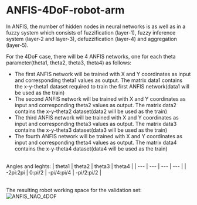 # ANFIS-4DoF-robot-arm

In ANFIS, the number of hidden nodes in neural networks is as well as in a fuzzy system which consists of fuzzification (layer-1), fuzzy inference system (layer-2 and layer-3), defuzzification (layer-4) and aggregation (layer-5). 

For the 4DoF case, there will be 4 ANFIS networks, one for each theta parameter(theta1, theta2, theta3, theta4) as follows:
- The first ANFIS network will be trained with X and Y coordinates as input and corresponding theta1 values as output. The matrix data1 contains the x-y-theta1 dataset required to train the first ANFIS network(data1 will be used as the train)
- The second ANFIS network will be trained with X and Y coordinates as input and corresponding theta2 values as output. The matrix data2 contains the x-y-theta2 dataset(data2 will be used as the train)
- The third ANFIS network will be trained with X and Y coordinates as input and corresponding theta3 values as output. The matrix data3 contains the x-y-theta3 dataset(data3 will be used as the train)
- The fourth ANFIS network will be trained with X and Y coordinates as input and corresponding theta4 values as output. The matrix data4 contains the x-y-theta4 dataset(data4 will be used as the train)

<br>Angles and leghts:
| theta1     | theta2 | theta3 | theta4 |
| ---      | ---       | ---      | ---       |
| -2pi:2pi     | 0:pi/2    | -pi/4:pi/4 | -pi/2:pi/2 |


<br>The resulting robot working space for the validation set:
<br>![ANFIS_NAO_4DOF](https://user-images.githubusercontent.com/106117736/209584470-18234aa8-0017-4576-a2c7-bd1deff756ba.jpg)
